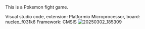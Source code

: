 This is a Pokemon fight game.

Visual studio code, extension: Platformio
Microprocessor, board: nucleo_f031k6
Framework: CMSIS
![20250302_185309](https://github.com/user-attachments/assets/3e14c598-fbf3-45dc-8bc0-017314da9697)
